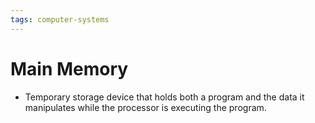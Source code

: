 ```yaml
---
tags: computer-systems
---
```


# Main Memory

- Temporary storage device that holds both a program and the data it manipulates while the processor is executing the program.